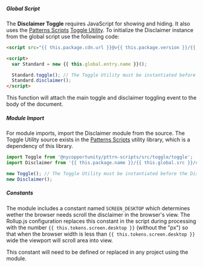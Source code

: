 <!-- Headers start with h5 ##### -->

##### Global Script

The **Disclaimer Toggle** requires JavaScript for showing and hiding. It also uses the <a href="https://github.com/CityOfNewYork/patterns-scripts/" target="_blank" rel="noopener nofollow">Patterns Scripts</a> <a href="https://github.com/CityOfNewYork/patterns-scripts/tree/main/src/toggle" target="_blank" rel="noopener nofollow">Toggle Utility</a>. To initialize the Disclaimer instance from the global script use the following code:

```html
<script src="{{ this.package.cdn.url }}@v{{ this.package.version }}/{{ this.global.dist }}/{{ this.global.entry.scripts }}"></script>

<script>
  var Standard = new {{ this.global.entry.name }}();

  Standard.toggle(); // The Toggle Utility must be instantiated before the Disclaimer
  Standard.disclaimer();
</script>
```

This function will attach the main toggle and disclaimer toggling event to the body of the document.

##### Module Import

For module imports, import the Disclaimer module from the source. The Toggle Utility source exists in the <a href="https://github.com/CityOfNewYork/patterns-scripts/" target="_blank" rel="noopener nofollow">Patterns Scripts</a> utility library, which is a dependency of this library.

```javascript
import Toggle from '@nycopportunity/pttrn-scripts/src/toggle/toggle';
import Disclaimer from '{{ this.package.name }}/{{ this.global.src }}/components/disclaimer/disclaimer';

new Toggle(); // The Toggle Utility must be instantiated before the Disclaimer
new Disclaimer();
```

##### Constants

The module includes a constant named `SCREEN_DESKTOP` which determines wether the browser needs scroll the disclaimer in the browser's view. The Rollup.js configuration replaces this constant in the script during processing with the number `{{ this.tokens.screen.desktop }}` (without the "px") so that when the browser width is less than `{{ this.tokens.screen.desktop }}` wide the viewport will scroll area into view.

This constant will need to be defined or replaced in any project using the module.
